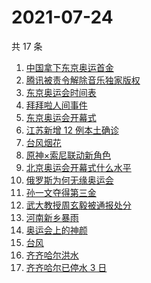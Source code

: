 # 2021-07-24

共 17 条

<!-- BEGIN ZHIHUSEARCH -->
<!-- 最后更新时间 Sat Jul 24 2021 22:06:49 GMT+0800 (China Standard Time) -->
1. [中国拿下东京奥运首金](https://www.zhihu.com/search?q=女子气步枪决赛)
1. [腾讯被责令解除音乐独家版权](https://www.zhihu.com/search?q=腾讯音乐版权)
1. [东京奥运会时间表](https://www.zhihu.com/search?q=东京奥运会时间表)
1. [拜拜啦人间事件](https://www.zhihu.com/search?q=拜拜啦人间录音)
1. [东京奥运会开幕式](https://www.zhihu.com/search?q=东京奥运会开幕式)
1. [江苏新增 12 例本土确诊](https://www.zhihu.com/search?q=南京疫情)
1. [台风烟花](https://www.zhihu.com/search?q=台风烟花)
1. [原神×索尼联动新角色](https://www.zhihu.com/search?q=原神)
1. [北京奥运会开幕式什么水平](https://www.zhihu.com/search?q=北京奥运会开幕式)
1. [俄罗斯为何无缘奥运会](https://www.zhihu.com/search?q=俄罗斯奥运会)
1. [孙一文夺得第三金](https://www.zhihu.com/search?q=孙一文)
1. [武大教授周玄毅被通报处分](https://www.zhihu.com/search?q=周玄毅)
1. [河南新乡暴雨](https://www.zhihu.com/search?q=河南新乡)
1. [奥运会上的神颜](https://www.zhihu.com/search?q=运动员颜值)
1. [台风](https://www.zhihu.com/search?q=台风)
1. [齐齐哈尔洪水](https://www.zhihu.com/search?q=齐齐哈尔)
1. [齐齐哈尔已停水 3 日](https://www.zhihu.com/search?q=齐齐哈尔)
<!-- END ZHIHUSEARCH -->
